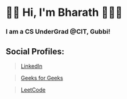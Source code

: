 
# 👋🏽 Hi, I'm Bharath 👨🏽‍💻


### I am a CS UnderGrad @CIT, Gubbi!


## Social Profiles:

>[LinkedIn](https://www.linkedin.com/in/bharathkalyans/)

>[Geeks for Geeks](https://auth.geeksforgeeks.org/user/bharathkalyans/profile)

>[LeetCode](https://leetcode.com/bharathkalyans/)















<!--
**bharathkalyans/bharathkalyans** is a ✨ _special_ ✨ repository because its `README.md` (this file) appears on your GitHub profile.

Here are some ideas to get you started:

- 🔭 I’m currently working on ...
- 🌱 I’m currently learning ...
- 👯 I’m looking to collaborate on ...
- 🤔 I’m looking for help with ...
- 💬 Ask me about ...
- 📫 How to reach me: ...
- 😄 Pronouns: ...
- ⚡ Fun fact: ...
-->
